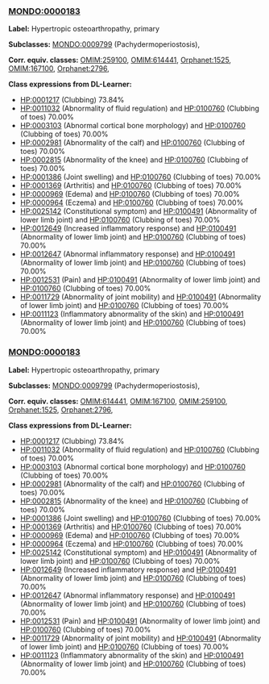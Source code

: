 
### [MONDO:0000183](http://purl.obolibrary.org/obo/MONDO_0000183)
**Label:** Hypertropic osteoarthropathy, primary

**Subclasses:** [MONDO:0009799](http://purl.obolibrary.org/obo/MONDO_0009799) (Pachydermoperiostosis), 

**Corr. equiv. classes:** [OMIM:259100](http://purl.obolibrary.org/obo/OMIM_259100), [OMIM:614441](http://purl.obolibrary.org/obo/OMIM_614441), [Orphanet:1525](http://www.orpha.net/ORDO/Orphanet_1525), [OMIM:167100](http://purl.obolibrary.org/obo/OMIM_167100), [Orphanet:2796](http://www.orpha.net/ORDO/Orphanet_2796), 

**Class expressions from DL-Learner:**

- [HP:0001217](http://purl.obolibrary.org/obo/HP_0001217) (Clubbing) 73.84%
- [HP:0011032](http://purl.obolibrary.org/obo/HP_0011032) (Abnormality of fluid regulation) and [HP:0100760](http://purl.obolibrary.org/obo/HP_0100760) (Clubbing of toes) 70.00%
- [HP:0003103](http://purl.obolibrary.org/obo/HP_0003103) (Abnormal cortical bone morphology) and [HP:0100760](http://purl.obolibrary.org/obo/HP_0100760) (Clubbing of toes) 70.00%
- [HP:0002981](http://purl.obolibrary.org/obo/HP_0002981) (Abnormality of the calf) and [HP:0100760](http://purl.obolibrary.org/obo/HP_0100760) (Clubbing of toes) 70.00%
- [HP:0002815](http://purl.obolibrary.org/obo/HP_0002815) (Abnormality of the knee) and [HP:0100760](http://purl.obolibrary.org/obo/HP_0100760) (Clubbing of toes) 70.00%
- [HP:0001386](http://purl.obolibrary.org/obo/HP_0001386) (Joint swelling) and [HP:0100760](http://purl.obolibrary.org/obo/HP_0100760) (Clubbing of toes) 70.00%
- [HP:0001369](http://purl.obolibrary.org/obo/HP_0001369) (Arthritis) and [HP:0100760](http://purl.obolibrary.org/obo/HP_0100760) (Clubbing of toes) 70.00%
- [HP:0000969](http://purl.obolibrary.org/obo/HP_0000969) (Edema) and [HP:0100760](http://purl.obolibrary.org/obo/HP_0100760) (Clubbing of toes) 70.00%
- [HP:0000964](http://purl.obolibrary.org/obo/HP_0000964) (Eczema) and [HP:0100760](http://purl.obolibrary.org/obo/HP_0100760) (Clubbing of toes) 70.00%
- [HP:0025142](http://purl.obolibrary.org/obo/HP_0025142) (Constitutional symptom) and [HP:0100491](http://purl.obolibrary.org/obo/HP_0100491) (Abnormality of lower limb joint) and [HP:0100760](http://purl.obolibrary.org/obo/HP_0100760) (Clubbing of toes) 70.00%
- [HP:0012649](http://purl.obolibrary.org/obo/HP_0012649) (Increased inflammatory response) and [HP:0100491](http://purl.obolibrary.org/obo/HP_0100491) (Abnormality of lower limb joint) and [HP:0100760](http://purl.obolibrary.org/obo/HP_0100760) (Clubbing of toes) 70.00%
- [HP:0012647](http://purl.obolibrary.org/obo/HP_0012647) (Abnormal inflammatory response) and [HP:0100491](http://purl.obolibrary.org/obo/HP_0100491) (Abnormality of lower limb joint) and [HP:0100760](http://purl.obolibrary.org/obo/HP_0100760) (Clubbing of toes) 70.00%
- [HP:0012531](http://purl.obolibrary.org/obo/HP_0012531) (Pain) and [HP:0100491](http://purl.obolibrary.org/obo/HP_0100491) (Abnormality of lower limb joint) and [HP:0100760](http://purl.obolibrary.org/obo/HP_0100760) (Clubbing of toes) 70.00%
- [HP:0011729](http://purl.obolibrary.org/obo/HP_0011729) (Abnormality of joint mobility) and [HP:0100491](http://purl.obolibrary.org/obo/HP_0100491) (Abnormality of lower limb joint) and [HP:0100760](http://purl.obolibrary.org/obo/HP_0100760) (Clubbing of toes) 70.00%
- [HP:0011123](http://purl.obolibrary.org/obo/HP_0011123) (Inflammatory abnormality of the skin) and [HP:0100491](http://purl.obolibrary.org/obo/HP_0100491) (Abnormality of lower limb joint) and [HP:0100760](http://purl.obolibrary.org/obo/HP_0100760) (Clubbing of toes) 70.00%



### [MONDO:0000183](http://purl.obolibrary.org/obo/MONDO_0000183)
**Label:** Hypertropic osteoarthropathy, primary

**Subclasses:** [MONDO:0009799](http://purl.obolibrary.org/obo/MONDO_0009799) (Pachydermoperiostosis), 

**Corr. equiv. classes:** [OMIM:614441](http://purl.obolibrary.org/obo/OMIM_614441), [OMIM:167100](http://purl.obolibrary.org/obo/OMIM_167100), [OMIM:259100](http://purl.obolibrary.org/obo/OMIM_259100), [Orphanet:1525](http://www.orpha.net/ORDO/Orphanet_1525), [Orphanet:2796](http://www.orpha.net/ORDO/Orphanet_2796), 

**Class expressions from DL-Learner:**

- [HP:0001217](http://purl.obolibrary.org/obo/HP_0001217) (Clubbing) 73.84%
- [HP:0011032](http://purl.obolibrary.org/obo/HP_0011032) (Abnormality of fluid regulation) and [HP:0100760](http://purl.obolibrary.org/obo/HP_0100760) (Clubbing of toes) 70.00%
- [HP:0003103](http://purl.obolibrary.org/obo/HP_0003103) (Abnormal cortical bone morphology) and [HP:0100760](http://purl.obolibrary.org/obo/HP_0100760) (Clubbing of toes) 70.00%
- [HP:0002981](http://purl.obolibrary.org/obo/HP_0002981) (Abnormality of the calf) and [HP:0100760](http://purl.obolibrary.org/obo/HP_0100760) (Clubbing of toes) 70.00%
- [HP:0002815](http://purl.obolibrary.org/obo/HP_0002815) (Abnormality of the knee) and [HP:0100760](http://purl.obolibrary.org/obo/HP_0100760) (Clubbing of toes) 70.00%
- [HP:0001386](http://purl.obolibrary.org/obo/HP_0001386) (Joint swelling) and [HP:0100760](http://purl.obolibrary.org/obo/HP_0100760) (Clubbing of toes) 70.00%
- [HP:0001369](http://purl.obolibrary.org/obo/HP_0001369) (Arthritis) and [HP:0100760](http://purl.obolibrary.org/obo/HP_0100760) (Clubbing of toes) 70.00%
- [HP:0000969](http://purl.obolibrary.org/obo/HP_0000969) (Edema) and [HP:0100760](http://purl.obolibrary.org/obo/HP_0100760) (Clubbing of toes) 70.00%
- [HP:0000964](http://purl.obolibrary.org/obo/HP_0000964) (Eczema) and [HP:0100760](http://purl.obolibrary.org/obo/HP_0100760) (Clubbing of toes) 70.00%
- [HP:0025142](http://purl.obolibrary.org/obo/HP_0025142) (Constitutional symptom) and [HP:0100491](http://purl.obolibrary.org/obo/HP_0100491) (Abnormality of lower limb joint) and [HP:0100760](http://purl.obolibrary.org/obo/HP_0100760) (Clubbing of toes) 70.00%
- [HP:0012649](http://purl.obolibrary.org/obo/HP_0012649) (Increased inflammatory response) and [HP:0100491](http://purl.obolibrary.org/obo/HP_0100491) (Abnormality of lower limb joint) and [HP:0100760](http://purl.obolibrary.org/obo/HP_0100760) (Clubbing of toes) 70.00%
- [HP:0012647](http://purl.obolibrary.org/obo/HP_0012647) (Abnormal inflammatory response) and [HP:0100491](http://purl.obolibrary.org/obo/HP_0100491) (Abnormality of lower limb joint) and [HP:0100760](http://purl.obolibrary.org/obo/HP_0100760) (Clubbing of toes) 70.00%
- [HP:0012531](http://purl.obolibrary.org/obo/HP_0012531) (Pain) and [HP:0100491](http://purl.obolibrary.org/obo/HP_0100491) (Abnormality of lower limb joint) and [HP:0100760](http://purl.obolibrary.org/obo/HP_0100760) (Clubbing of toes) 70.00%
- [HP:0011729](http://purl.obolibrary.org/obo/HP_0011729) (Abnormality of joint mobility) and [HP:0100491](http://purl.obolibrary.org/obo/HP_0100491) (Abnormality of lower limb joint) and [HP:0100760](http://purl.obolibrary.org/obo/HP_0100760) (Clubbing of toes) 70.00%
- [HP:0011123](http://purl.obolibrary.org/obo/HP_0011123) (Inflammatory abnormality of the skin) and [HP:0100491](http://purl.obolibrary.org/obo/HP_0100491) (Abnormality of lower limb joint) and [HP:0100760](http://purl.obolibrary.org/obo/HP_0100760) (Clubbing of toes) 70.00%


